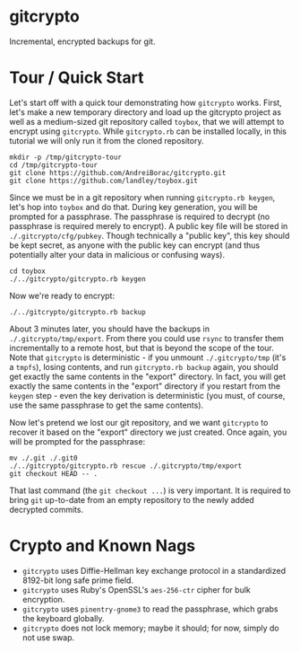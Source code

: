 # gitcrypto

Incremental, encrypted backups for git.

# Tour / Quick Start

Let's start off with a quick tour demonstrating how `gitcrypto` works. First, let's make a new temporary directory and load up the gitcrypto project as well as a medium-sized git repository called `toybox`, that we will attempt to encrypt using `gitcrypto`.  While `gitcrypto.rb` can be installed locally, in this tutorial we will only run it from the cloned repository.

```
mkdir -p /tmp/gitcrypto-tour
cd /tmp/gitcrypto-tour
git clone https://github.com/AndreiBorac/gitcrypto.git
git clone https://github.com/landley/toybox.git
```

Since we must be in a git repository when running `gitcrypto.rb keygen`, let's hop into `toybox` and do that. During key generation, you will be prompted for a passphrase. The passphrase is required to decrypt (no passphrase is required merely to encrypt). A public key file will be stored in `./.gitcrypto/cfg/pubkey`. Though technically a "public key", this key should be kept secret, as anyone with the public key can encrypt (and thus potentially alter your data in malicious or confusing ways).

```
cd toybox
./../gitcrypto/gitcrypto.rb keygen
```

Now we're ready to encrypt:

```
./../gitcrypto/gitcrypto.rb backup
```

About 3 minutes later, you should have the backups in `./.gitcrypto/tmp/export`. From there you could use `rsync` to transfer them incrementally to a remote host, but that is beyond the scope of the tour. Note that `gitcrypto` is deterministic - if you unmount `./.gitcrypto/tmp` (it's a `tmpfs`), losing contents, and run `gitcrypto.rb backup` again, you should get exactly the same contents in the "export" directory. In fact, you will get exactly the same contents in the "export" directory if you restart from the `keygen` step - even the key derivation is deterministic (you must, of course, use the same passphrase to get the same contents).

Now let's pretend we lost our git repository, and we want `gitcrypto` to recover it based on the "export" directory we just created. Once again, you will be prompted for the passphrase:

```
mv ./.git ./.git0
./../gitcrypto/gitcrypto.rb rescue ./.gitcrypto/tmp/export
git checkout HEAD -- .
```

That last command (the `git checkout ...`) is very important. It is required to bring `git` up-to-date from an empty repository to the newly added decrypted commits.

# Crypto and Known Nags

* `gitcrypto` uses Diffie-Hellman key exchange protocol in a standardized 8192-bit long safe prime field.
* `gitcrypto` uses Ruby's OpenSSL's `aes-256-ctr` cipher for bulk encryption.
* `gitcrypto` uses `pinentry-gnome3` to read the passphrase, which grabs the keyboard globally.
* `gitcrypto` does not lock memory; maybe it should; for now, simply do not use swap.
